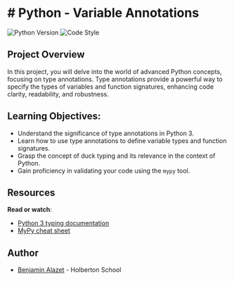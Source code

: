 # # Python - Variable Annotations
![Python Version](https://img.shields.io/badge/python-3.10-blue.svg)   	 ![Code Style](https://img.shields.io/badge/code%20style-PEP8-brightgreen.svg)

## Project Overview

In this project, you will delve into the world of advanced Python concepts, focusing on type annotations. Type annotations provide a powerful way to specify the types of variables and function signatures, enhancing code clarity, readability, and robustness.

## Learning Objectives:

-   Understand the significance of type annotations in Python 3.
-   Learn how to use type annotations to define variable types and function signatures.
-   Grasp the concept of duck typing and its relevance in the context of Python.
-   Gain proficiency in validating your code using the `mypy` tool.

## Resources

**Read or watch**:

-   [Python 3 typing documentation](https://intranet.hbtn.io/rltoken/HkhGh45geTWVPwYQtwZxuw "Python 3 typing documentation")
-   [MyPy cheat sheet](https://intranet.hbtn.io/rltoken/puu3jc5JT5rMI2B7EYdnXA "MyPy cheat sheet")

## Author
- [Benjamin Alazet](https://github.com/Yliaze) - Holberton School
